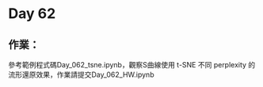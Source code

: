 # Day 62

## 作業：
參考範例程式碼Day_062_tsne.ipynb，觀察S曲線使用 t-SNE 不同 perplexity 的流形還原效果，作業請提交Day_062_HW.ipynb
